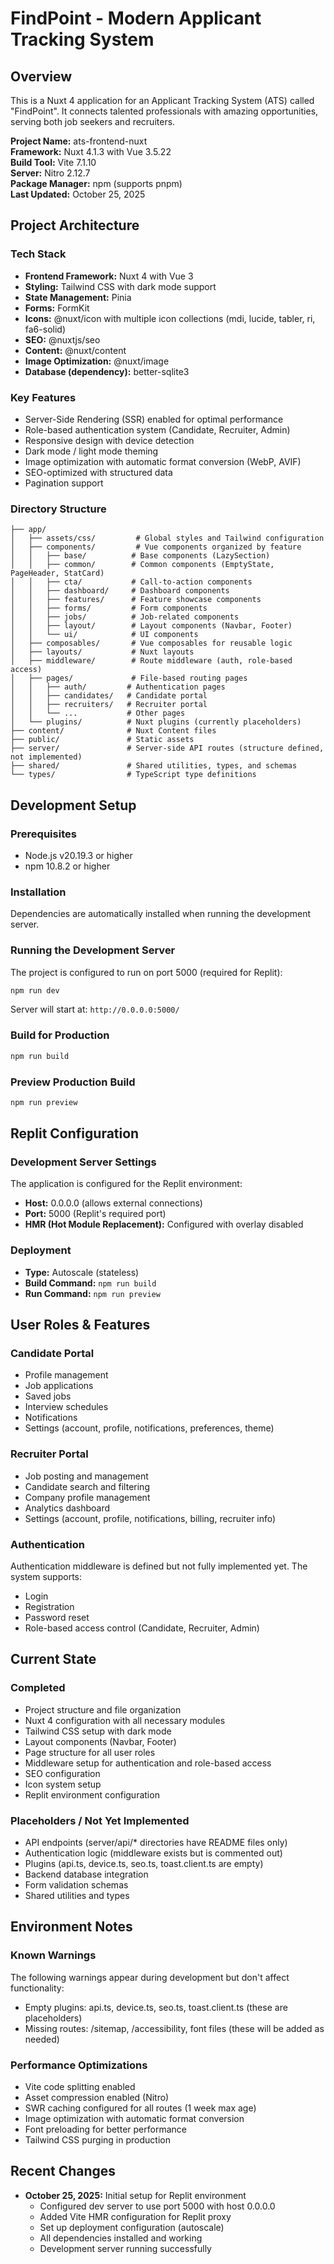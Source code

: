# FindPoint - Modern Applicant Tracking System

## Overview
This is a Nuxt 4 application for an Applicant Tracking System (ATS) called "FindPoint". It connects talented professionals with amazing opportunities, serving both job seekers and recruiters.

**Project Name:** ats-frontend-nuxt  
**Framework:** Nuxt 4.1.3 with Vue 3.5.22  
**Build Tool:** Vite 7.1.10  
**Server:** Nitro 2.12.7  
**Package Manager:** npm (supports pnpm)  
**Last Updated:** October 25, 2025

## Project Architecture

### Tech Stack
- **Frontend Framework:** Nuxt 4 with Vue 3
- **Styling:** Tailwind CSS with dark mode support
- **State Management:** Pinia
- **Forms:** FormKit
- **Icons:** @nuxt/icon with multiple icon collections (mdi, lucide, tabler, ri, fa6-solid)
- **SEO:** @nuxtjs/seo
- **Content:** @nuxt/content
- **Image Optimization:** @nuxt/image
- **Database (dependency):** better-sqlite3

### Key Features
- Server-Side Rendering (SSR) enabled for optimal performance
- Role-based authentication system (Candidate, Recruiter, Admin)
- Responsive design with device detection
- Dark mode / light mode theming
- Image optimization with automatic format conversion (WebP, AVIF)
- SEO-optimized with structured data
- Pagination support

### Directory Structure
```
├── app/
│   ├── assets/css/         # Global styles and Tailwind configuration
│   ├── components/         # Vue components organized by feature
│   │   ├── base/          # Base components (LazySection)
│   │   ├── common/        # Common components (EmptyState, PageHeader, StatCard)
│   │   ├── cta/           # Call-to-action components
│   │   ├── dashboard/     # Dashboard components
│   │   ├── features/      # Feature showcase components
│   │   ├── forms/         # Form components
│   │   ├── jobs/          # Job-related components
│   │   ├── layout/        # Layout components (Navbar, Footer)
│   │   └── ui/            # UI components
│   ├── composables/       # Vue composables for reusable logic
│   ├── layouts/           # Nuxt layouts
│   ├── middleware/        # Route middleware (auth, role-based access)
│   ├── pages/             # File-based routing pages
│   │   ├── auth/         # Authentication pages
│   │   ├── candidates/   # Candidate portal
│   │   ├── recruiters/   # Recruiter portal
│   │   └── ...           # Other pages
│   └── plugins/          # Nuxt plugins (currently placeholders)
├── content/              # Nuxt Content files
├── public/               # Static assets
├── server/               # Server-side API routes (structure defined, not implemented)
├── shared/               # Shared utilities, types, and schemas
└── types/                # TypeScript type definitions

```

## Development Setup

### Prerequisites
- Node.js v20.19.3 or higher
- npm 10.8.2 or higher

### Installation
Dependencies are automatically installed when running the development server.

### Running the Development Server
The project is configured to run on port 5000 (required for Replit):
```bash
npm run dev
```

Server will start at: `http://0.0.0.0:5000/`

### Build for Production
```bash
npm run build
```

### Preview Production Build
```bash
npm run preview
```

## Replit Configuration

### Development Server Settings
The application is configured for the Replit environment:
- **Host:** 0.0.0.0 (allows external connections)
- **Port:** 5000 (Replit's required port)
- **HMR (Hot Module Replacement):** Configured with overlay disabled

### Deployment
- **Type:** Autoscale (stateless)
- **Build Command:** `npm run build`
- **Run Command:** `npm run preview`

## User Roles & Features

### Candidate Portal
- Profile management
- Job applications
- Saved jobs
- Interview schedules
- Notifications
- Settings (account, profile, notifications, preferences, theme)

### Recruiter Portal
- Job posting and management
- Candidate search and filtering
- Company profile management
- Analytics dashboard
- Settings (account, profile, notifications, billing, recruiter info)

### Authentication
Authentication middleware is defined but not fully implemented yet. The system supports:
- Login
- Registration
- Password reset
- Role-based access control (Candidate, Recruiter, Admin)

## Current State

### Completed
- Project structure and file organization
- Nuxt 4 configuration with all necessary modules
- Tailwind CSS setup with dark mode
- Layout components (Navbar, Footer)
- Page structure for all user roles
- Middleware setup for authentication and role-based access
- SEO configuration
- Icon system setup
- Replit environment configuration

### Placeholders / Not Yet Implemented
- API endpoints (server/api/* directories have README files only)
- Authentication logic (middleware exists but is commented out)
- Plugins (api.ts, device.ts, seo.ts, toast.client.ts are empty)
- Backend database integration
- Form validation schemas
- Shared utilities and types

## Environment Notes

### Known Warnings
The following warnings appear during development but don't affect functionality:
- Empty plugins: api.ts, device.ts, seo.ts, toast.client.ts (these are placeholders)
- Missing routes: /sitemap, /accessibility, font files (these will be added as needed)

### Performance Optimizations
- Vite code splitting enabled
- Asset compression enabled (Nitro)
- SWR caching configured for all routes (1 week max age)
- Image optimization with automatic format conversion
- Font preloading for better performance
- Tailwind CSS purging in production

## Recent Changes
- **October 25, 2025:** Initial setup for Replit environment
  - Configured dev server to use port 5000 with host 0.0.0.0
  - Added Vite HMR configuration for Replit proxy
  - Set up deployment configuration (autoscale)
  - All dependencies installed and working
  - Development server running successfully
